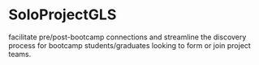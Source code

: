 # SoloProjectGLS
facilitate pre/post-bootcamp connections and streamline the discovery process for bootcamp students/graduates looking to form or join project teams.
